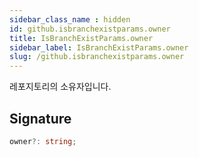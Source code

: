 ```yaml
---
sidebar_class_name : hidden
id: github.isbranchexistparams.owner
title: IsBranchExistParams.owner
sidebar_label: IsBranchExistParams.owner
slug: /github.isbranchexistparams.owner
---
```






레포지토리의 소유자입니다.

## Signature

```typescript
owner?: string;
```
